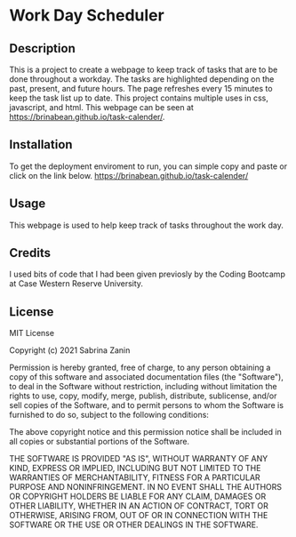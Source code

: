 # Work Day Scheduler

## Description
This is a project to create a webpage to keep track of tasks that are to be done throughout a workday. The tasks are highlighted depending on the past, present, and future hours. The page refreshes every 15 minutes to keep the task list up to date. This project contains multiple uses in css, javascript, and html. This webpage can be seen at https://brinabean.github.io/task-calender/.

## Installation
To get the deployment enviroment to run, you can simple copy and paste or click on the link below.
https://brinabean.github.io/task-calender/

## Usage
This webpage is used to help keep track of tasks throughout the work day.

## Credits
I used bits of code that I had been given previosly by the Coding Bootcamp at Case Western Reserve University.

## License
MIT License

Copyright (c) 2021 Sabrina Zanin

Permission is hereby granted, free of charge, to any person obtaining a copy
of this software and associated documentation files (the "Software"), to deal
in the Software without restriction, including without limitation the rights
to use, copy, modify, merge, publish, distribute, sublicense, and/or sell
copies of the Software, and to permit persons to whom the Software is
furnished to do so, subject to the following conditions:

The above copyright notice and this permission notice shall be included in all
copies or substantial portions of the Software.

THE SOFTWARE IS PROVIDED "AS IS", WITHOUT WARRANTY OF ANY KIND, EXPRESS OR
IMPLIED, INCLUDING BUT NOT LIMITED TO THE WARRANTIES OF MERCHANTABILITY,
FITNESS FOR A PARTICULAR PURPOSE AND NONINFRINGEMENT. IN NO EVENT SHALL THE
AUTHORS OR COPYRIGHT HOLDERS BE LIABLE FOR ANY CLAIM, DAMAGES OR OTHER
LIABILITY, WHETHER IN AN ACTION OF CONTRACT, TORT OR OTHERWISE, ARISING FROM,
OUT OF OR IN CONNECTION WITH THE SOFTWARE OR THE USE OR OTHER DEALINGS IN THE
SOFTWARE.


